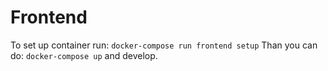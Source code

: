 # Frontend
To set up container run:
`docker-compose run frontend setup`
Than you can do:
`docker-compose up`
and develop.
